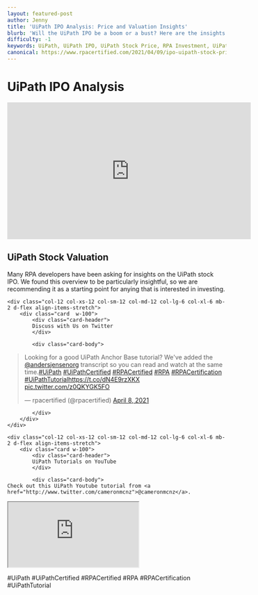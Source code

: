 ```yaml
---
layout: featured-post
author: Jenny
title: 'UiPath IPO Analysis: Price and Valuation Insights'
blurb: 'Will the UiPath IPO be a boom or a bust? Here are the insights you need into the UiPath IPO price, value, news and IPO date. NYSE stock ticker symbol: PATH'
difficulty: -1
keywords: UiPath, UiPath IPO, UiPath Stock Price, RPA Investment, UiPath Analysis, UiPath Stock Symbol, UiPath Stock Market, UiPath Stock Value, IPO News, Uipath News, RPA News
canonical: https://www.rpacertified.com/2021/04/09/ipo-uipath-stock-price-value.html
---
```


# UiPath IPO Analysis

<div class="embed-responsive embed-responsive-16by9">
<iframe src="https://www.youtube.com/embed/fumZ1NpRHcE" allow="accelerometer; autoplay; clipboard-write; encrypted-media; gyroscope; picture-in-picture" allowfullscreen="" width="560" height="315" frameborder="0"></iframe>
</div>

## UiPath Stock Valuation

Many RPA developers have been asking for insights on the UiPath stock IPO. We found this overview to be particularly insightful, so we are recommending it as a starting point for anying that is interested in investing.



<div class="row">
	
    <div class="col-12 col-xs-12 col-sm-12 col-md-12 col-lg-6 col-xl-6 mb-2 d-flex align-items-stretch">
        <div class="card  w-100">
            <div class="card-header">
            Discuss with Us on Twitter
            </div>

            <div class="card-body">
<!-- **************************** -->       


<blockquote class="twitter-tweet"><p lang="en" dir="ltr">Looking for a good UiPath Anchor Base tutorial? We&#39;ve added the <a href="https://twitter.com/andersjensenorg?ref_src=twsrc%5Etfw">@andersjensenorg</a> transcript so you can read and watch at the same time.<a href="https://twitter.com/hashtag/UiPath?src=hash&amp;ref_src=twsrc%5Etfw">#UiPath</a> <a href="https://twitter.com/hashtag/UiPathCertified?src=hash&amp;ref_src=twsrc%5Etfw">#UiPathCertified</a> <a href="https://twitter.com/hashtag/RPACertified?src=hash&amp;ref_src=twsrc%5Etfw">#RPACertified</a> <a href="https://twitter.com/hashtag/RPA?src=hash&amp;ref_src=twsrc%5Etfw">#RPA</a> <a href="https://twitter.com/hashtag/RPACertification?src=hash&amp;ref_src=twsrc%5Etfw">#RPACertification</a> <a href="https://twitter.com/hashtag/UiPathTutorial?src=hash&amp;ref_src=twsrc%5Etfw">#UiPathTutorial</a><a href="https://t.co/dN4E9rzXKX">https://t.co/dN4E9rzXKX</a> <a href="https://t.co/z0QKYGK5FO">pic.twitter.com/z0QKYGK5FO</a></p>&mdash; rpacertified (@rpacertified) <a href="https://twitter.com/rpacertified/status/1380133641003614211?ref_src=twsrc%5Etfw">April 8, 2021</a></blockquote> <script async src="https://platform.twitter.com/widgets.js" charset="utf-8"></script>



<!-- **************************** -->   
            
            
            </div>
        </div>
    </div>
	
	<div class="col-12 col-xs-12 col-sm-12 col-md-12 col-lg-6 col-xl-6 mb-2 d-flex align-items-stretch">
        <div class="card w-100">
            <div class="card-header">
            UiPath Tutorials on YouTube
            </div>

            <div class="card-body">
	Check out this UiPath Youtube tutorial from <a href="http://www.twitter.com/cameronmcnz">@cameronmcnz</a>.	    
	    
<div class="embed-responsive embed-responsive-16by9">
	
<!-- ************* Add EMBED url here. It must include 'embed' in the URL!!! ****************** -->	
<iframe class="embed-responsive-item" src="https://www.youtube.com/embed/KCCBJ711Z5Q"></iframe>
<!-- ******************************* -->	
</div>

#UiPath #UiPathCertified #RPACertified #RPA #RPACertification #UiPathTutorial
            </div>
        </div>
    </div>
	
</div>

